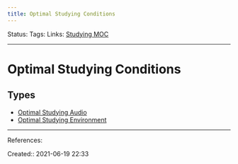 ```yaml
---
title: Optimal Studying Conditions
---
```

Status:
Tags: 
Links: [Studying MOC](out/studying-moc.md)
___
# Optimal Studying Conditions
## Types
- [Optimal Studying Audio](out/optimal-studying-audio.md)
- [Optimal Studying Environment](out/optimal-studying-environment.md)
___
References:

Created:: 2021-06-19 22:33